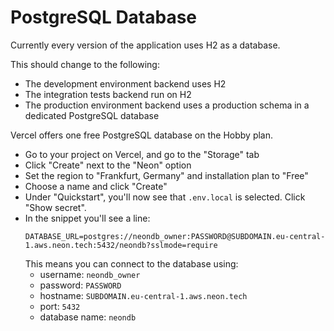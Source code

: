 # PostgreSQL Database

Currently every version of the application uses H2 as a database.

This should change to the following:

* The development environment backend uses H2
* The integration tests backend run on H2
* The production environment backend uses a production schema in a dedicated PostgreSQL database

Vercel offers one free PostgreSQL database on the Hobby plan.

- Go to your project on Vercel, and go to the "Storage" tab
- Click "Create" next to the "Neon" option
- Set the region to "Frankfurt, Germany" and installation plan to "Free"
- Choose a name and click "Create"
- Under "Quickstart", you'll now see that `.env.local` is selected. Click "Show secret".
- In the snippet you'll see a line:
  ```
  DATABASE_URL=postgres://neondb_owner:PASSWORD@SUBDOMAIN.eu-central-1.aws.neon.tech:5432/neondb?sslmode=require
  ```
  This means you can connect to the database using:
  - username: `neondb_owner`
  - password: `PASSWORD`
  - hostname: `SUBDOMAIN.eu-central-1.aws.neon.tech`
  - port: `5432`
  - database name: `neondb`
